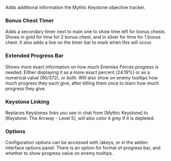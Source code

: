 Adds additional information the Mythic Keystone objective tracker. 

### Bonus Chest Timer

Adds a secondary timer next to main one to show time left for bonus chests. Shows in gold for time for 2 bonus chest, and in silver for time for 1 bonus chest. It also adds a line on the timer bar to mark when this will occur.

### Extended Progress Bar

Shows more exact information on how much Enemies Forces progress is needed. Either displaying it as a more exact percent (24.19%) or as a numerical value (90/372), or both. Will also show on enemy tooltips how much progress they each give, after killing them once to learn how much progress they give.

### Keystone Linking

Replaces Keystones links you see in chat from [Mythic Keystone] to [Keystone: The Arcway - Level 5], will also color it grey if it is depleted.

### Options

Configuration options can be accessed with /akeys, or in the addon interface options panel. There is an option for format of progress bar, and whether to show progress value on enemy tooltips.